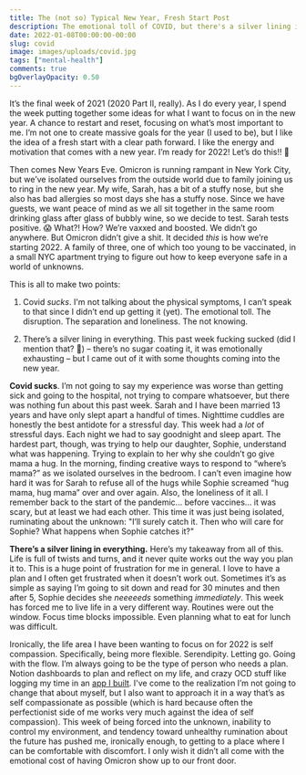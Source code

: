 ```yaml
---
title: The (not so) Typical New Year, Fresh Start Post
description: The emotional toll of COVID, but there's a silver lining in everything!
date: 2022-01-08T00:00:00-00:00
slug: covid
image: images/uploads/covid.jpg
tags: ["mental-health"]
comments: true
bgOverlayOpacity: 0.50
---
```


It’s the final week of 2021 (2020 Part II, really). As I do every year, I spend the week putting together some ideas for what I want to focus on in the new year. A chance to restart and reset, focusing on what’s most important to me. I’m not one to create massive goals for the year (I used to be), but I like the idea of a fresh start with a clear path forward. I like the energy and motivation that comes with a new year. I’m ready for 2022! Let’s do this!! 💪

Then comes New Years Eve. Omicron is running rampant in New York City, but we’ve isolated ourselves from the outside world due to family joining us to ring in the new year. My wife, Sarah, has a bit of a stuffy nose, but she also has bad allergies so most days she has a stuffy nose. Since we have guests, we want peace of mind as we all sit together in the same room drinking glass after glass of bubbly wine, so we decide to test. Sarah tests positive. 😱 What?! How? We’re vaxxed and boosted. We didn’t go anywhere. But Omicron didn’t give a shit. It decided _this_ is how we’re starting 2022. A family of three, one of which too young to be vaccinated, in a small NYC apartment trying to figure out how to keep everyone safe in a world of unknowns.

This is all to make two points:

1. Covid _sucks_. I'm not talking about the physical symptoms, I can’t speak to that since I didn’t end up getting it (yet). The emotional toll. The disruption. The separation and loneliness. The not knowing.

2. There’s a silver lining in everything. This past week fucking sucked (did I mention that? 🤔) – there’s no sugar coating it, it was emotionally exhausting – but I came out of it with some thoughts coming into the new year.

**Covid sucks**. I’m not going to say my experience was worse than getting sick and going to the hospital, not trying to compare whatsoever, but there was nothing fun about this past week. Sarah and I have been married 13 years and have only slept apart a handful of times. Nighttime cuddles are honestly the best antidote for a stressful day. This week had a *lot* of stressful days. Each night we had to say goodnight and sleep apart. The hardest part, though, was trying to help our daughter, Sophie, understand what was happening. Trying to explain to her why she couldn’t go give mama a hug. In the morning, finding creative ways to respond to “where’s mama?” as we isolated ourselves in the bedroom. I can’t even imagine how hard it was for Sarah to refuse all of the hugs while Sophie screamed “hug mama, hug mama” over and over again. Also, the loneliness of it all. I remember back to the start of the pandemic... before vaccines... it was scary, but at least we had each other. This time it was just being isolated, ruminating about the unknown: "I’ll surely catch it. Then who will care for Sophie? What happens when Sophie catches it?"

**There’s a silver lining in everything.** Here’s my takeaway from all of this. Life is full of twists and turns, and it never quite works out the way you plan it to. This is a huge point of frustration for me in general. I love to have a plan and I often get frustrated when it doesn’t work out. Sometimes it’s as simple as saying I’m going to sit down and read for 30 minutes and then after 5, Sophie decides she _neeeeeds_ something _immediately_. This week has forced me to live life in a very different way. Routines were out the window. Focus time blocks impossible. Even planning what to eat for lunch was difficult.

Ironically, the life area I have been wanting to focus on for 2022 is self compassion. Specifically, being more flexible. Serendipity. Letting go. Going with the flow. I’m always going to be the type of person who needs a plan. Notion dashboards to plan and reflect on my life, and crazy OCD stuff like logging my time in an [app I built](https://busyless.app). I've come to the realization I’m not going to change that about myself, but I also want to approach it in a way that’s as self compassionate as possible (which is hard because often the perfectionist side of me works very much against the idea of self compassion). This week of being forced into the unknown, inability to control my environment, and tendency toward unhealthy rumination about the future has pushed me, ironically enough, to getting to a place where I can be comfortable with discomfort. I only wish it didn’t all come with the emotional cost of having Omicron show up to our front door.